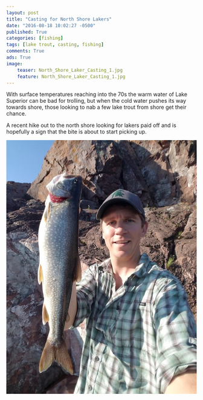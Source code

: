 ```yaml
---
layout: post
title: "Casting for North Shore Lakers"
date: "2016-08-18 10:02:27 -0500"
published: True
categories: [fishing]
tags: [lake trout, casting, fishing]
comments: True
ads: True
image:
    teaser: North_Shore_Laker_Casting_1.jpg
    feature: North_Shore_Laker_Casting_1.jpg
---
```


With surface temperatures reaching into the 70s the warm water of Lake Superior can be bad for trolling, but when the cold water pushes its way towards shore, those looking to nab a few lake trout from shore get their chance.

A recent hike out to the north shore looking for lakers paid off and is hopefully a sign that the bite is about to start picking up.

<!-- ![First Lake Trout of the Day](/images/North_Shore_Laker_Casting_2.jpg) -->

![Second Lake Trout of the Day](/images/North_Shore_Laker_Casting_3.jpg)
